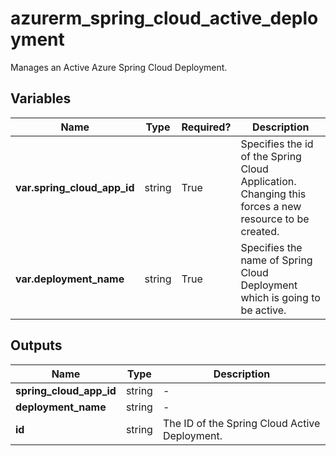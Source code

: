 # azurerm_spring_cloud_active_deployment

Manages an Active Azure Spring Cloud Deployment.

## Variables

| Name | Type | Required? |  Description |
| ---- | ---- | --------- |  ----------- |
| **var.spring_cloud_app_id** | string | True | Specifies the id of the Spring Cloud Application. Changing this forces a new resource to be created. | 
| **var.deployment_name** | string | True | Specifies the name of Spring Cloud Deployment which is going to be active. | 



## Outputs

| Name | Type | Description |
| ---- | ---- | --------- | 
| **spring_cloud_app_id** | string  | - | 
| **deployment_name** | string  | - | 
| **id** | string  | The ID of the Spring Cloud Active Deployment. | 